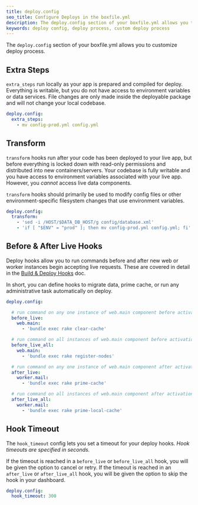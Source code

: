 ```yaml
---
title: deploy.config
seo_title: Configure Deploys in the boxfile.yml
description: The deploy.config section of your boxfile.yml allows you to customize the deploy process.
keywords: deploy config, deploy process, custom deploy process
---
```


The `deploy.config` section of your boxfile.yml allows you to customize deploy process.

## Extra Steps
`extra_steps` run locally as your app is prepared and compiled for deploy. Everything is writable, but you do not have access to environment variables or data services. File changes are only made inside the deployable package and will not change your local codebase.

```yaml
deploy.config:
  extra_steps:
    - mv config-prod.yml config.yml
```

## Transform
`transform` hooks run after your code has been deployed to your live app, but before everything is locked down with read-only permissions and distributed into new containers/servers. Your codebase is fully writable and you have access to environment variables associated with your live app. However, you _*cannot*_ access live data components.

`transform` hooks should primarily be used to modify config files or other environment-specific filesystem changes that use environment variables.

```yaml
deploy.config:
  transform:
    - 'sed -i /HOST/$DATA_DB_HOST/g config/database.xml'
    - 'if [ "$ENV" = "prod" ]; then mv config-prod.yml config.yml; fi'
```

## Before & After Live Hooks
Deploy hooks allow you to run commands before and after new web or worker instances begin accepting live requests. These are covered in detail in the [Build & Deploy Hooks](/app-config/build-deploy-hooks/) doc.

In short, you can define hooks to migrate data, prime cache, or run any administrative task automatically on deploy.

```yaml
deploy.config:

  # run command on any one instance of web.main component before activation
  before_live:
    web.main:
      - 'bundle exec rake clear-cache'

  # run command on all instances of web.main component before activation
  before_live_all:
    web.main:
      - 'bundle exec rake register-nodes'

  # run command on any one instance of web.main component after activation
  after_live:
    worker.mail:
      - 'bundle exec rake prime-cache'

  # run command on all instances of web.main component after activation
  after_live_all:
    worker.mail:
      - 'bundle exec rake prime-local-cache'
```

## Hook Timeout
The `hook_timeout` config lets you set a timeout for your deploy hooks. _Hook timeouts are specified in seconds._

If the timeout is reached in a `before_live` or `before_live_all` hook, you will be given the option to cancel or retry. If the timeout is reached in an `after_live` or `after_live_all` hook, you will be given the option to skip the hook in your dashboard.

```yaml
deploy.config:
  hook_timeout: 300
```
